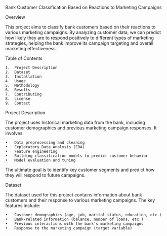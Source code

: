 Bank Customer Classification Based on Reactions to Marketing Campaigns

Overview

This project aims to classify bank customers based on their reactions to various marketing campaigns. By analyzing customer data, we can predict how likely they are to respond positively to different types of marketing strategies, helping the bank improve its campaign targeting and overall marketing effectiveness.

Table of Contents

	1.	Project Description
	2.	Dataset
	3.	Installation
	4.	Usage
	5.	Methodology
	6.	Results
	7.	Contributing
	8.	License
	9.	Contact

Project Description

The project uses historical marketing data from the bank, including customer demographics and previous marketing campaign responses. It involves:

	•	Data preprocessing and cleaning
	•	Exploratory Data Analysis (EDA)
	•	Feature engineering
	•	Building classification models to predict customer behavior
	•	Model evaluation and tuning

The ultimate goal is to identify key customer segments and predict how they will respond to future campaigns.

Dataset

The dataset used for this project contains information about bank customers and their response to various marketing campaigns. The key features include:

	•	Customer demographics (age, job, marital status, education, etc.)
	•	Bank-related information (balance, number of loans, etc.)
	•	Previous interactions with the bank’s marketing campaigns
	•	Response to the marketing campaign (target variable)

